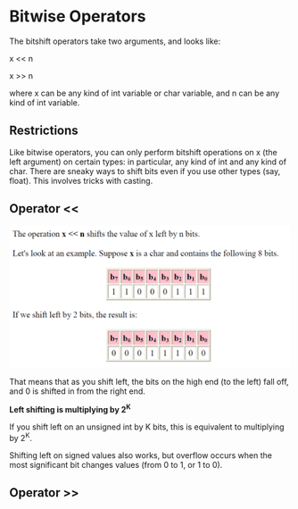 # Bitwise Operators

The bitshift operators take two arguments, and looks like:

x << n

x >> n

where x can be any kind of int variable or char variable, and n can be any kind of int
variable.

## Restrictions

Like bitwise operators, you can only perform bitshift operations on x (the left
argument) on certain types: in particular, any kind of int and any kind of char.
There are sneaky ways to shift bits even if you use other types (say, float). This
involves tricks with casting.

## Operator <<

![](img/8.png)

That means that as you shift left, the bits on the high end (to the left) fall off, and 0 is
shifted in from the right end.

**Left shifting is multiplying by 2<sup>K</sup>**

If you shift left on an unsigned int by K bits, this is equivalent to multiplying by 2<sup>K</sup>.

Shifting left on signed values also works, but overflow occurs when the most significant bit changes values (from 0 to 1, or 1 to 0).

## Operator >>


